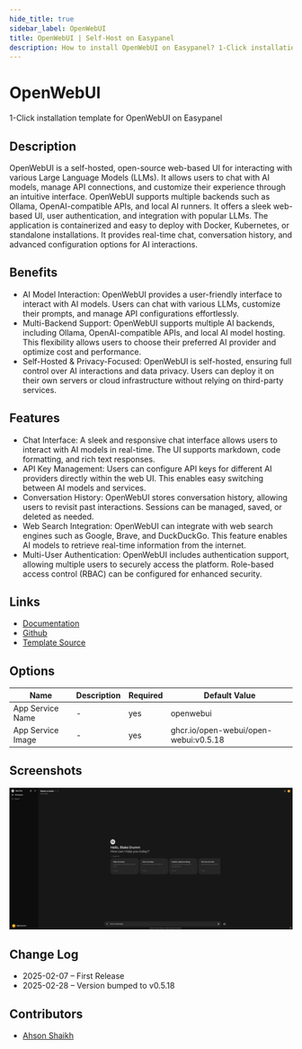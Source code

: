 ```yaml
---
hide_title: true
sidebar_label: OpenWebUI
title: OpenWebUI | Self-Host on Easypanel
description: How to install OpenWebUI on Easypanel? 1-Click installation template for OpenWebUI on Easypanel
---
```


<!-- generated -->

# OpenWebUI

1-Click installation template for OpenWebUI on Easypanel

## Description

OpenWebUI is a self-hosted, open-source web-based UI for interacting with various Large Language Models (LLMs). It allows users to chat with AI models, manage API connections, and customize their experience through an intuitive interface. OpenWebUI supports multiple backends such as Ollama, OpenAI-compatible APIs, and local AI runners. It offers a sleek web-based UI, user authentication, and integration with popular LLMs. The application is containerized and easy to deploy with Docker, Kubernetes, or standalone installations. It provides real-time chat, conversation history, and advanced configuration options for AI interactions.

## Benefits

- AI Model Interaction: OpenWebUI provides a user-friendly interface to interact with AI models. Users can chat with various LLMs, customize their prompts, and manage API configurations effortlessly.
- Multi-Backend Support: OpenWebUI supports multiple AI backends, including Ollama, OpenAI-compatible APIs, and local AI model hosting. This flexibility allows users to choose their preferred AI provider and optimize cost and performance.
- Self-Hosted & Privacy-Focused: OpenWebUI is self-hosted, ensuring full control over AI interactions and data privacy. Users can deploy it on their own servers or cloud infrastructure without relying on third-party services.

## Features

- Chat Interface: A sleek and responsive chat interface allows users to interact with AI models in real-time. The UI supports markdown, code formatting, and rich text responses.
- API Key Management: Users can configure API keys for different AI providers directly within the web UI. This enables easy switching between AI models and services.
- Conversation History: OpenWebUI stores conversation history, allowing users to revisit past interactions. Sessions can be managed, saved, or deleted as needed.
- Web Search Integration: OpenWebUI can integrate with web search engines such as Google, Brave, and DuckDuckGo. This feature enables AI models to retrieve real-time information from the internet.
- Multi-User Authentication: OpenWebUI includes authentication support, allowing multiple users to securely access the platform. Role-based access control (RBAC) can be configured for enhanced security.

## Links

- [Documentation](https://docs.openwebui.com/)
- [Github](https://github.com/open-webui/open-webui)
- [Template Source](https://github.com/easypanel-io/templates/tree/main/templates/openwebui)

## Options

Name | Description | Required | Default Value
-|-|-|-
App Service Name | - | yes | openwebui
App Service Image | - | yes | ghcr.io/open-webui/open-webui:v0.5.18

## Screenshots

![OpenWebUI Screenshot](./assets/screenshot.png)

## Change Log

- 2025-02-07 – First Release
- 2025-02-28 – Version bumped to v0.5.18

## Contributors

- [Ahson Shaikh](https://github.com/Ahson-Shaikh)
